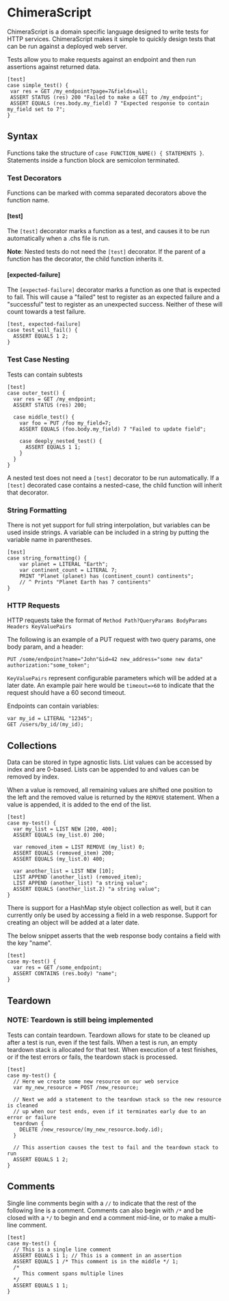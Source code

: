 # ChimeraScript
ChimeraScript is a domain specific language designed to write tests for HTTP
services. ChimeraScript makes it simple to quickly design tests that
can be run against a deployed web server.

Tests allow you to make requests against an endpoint and then run
assertions against returned data.

```
[test]
case simple_test() {
 var res = GET /my_endpoint?page=7&fields=all;
 ASSERT STATUS (res) 200 "Failed to make a GET to /my_endpoint";
 ASSERT EQUALS (res.body.my_field) 7 "Expected response to contain my_field set to 7";
}
```

## Syntax
Functions take the structure of `case FUNCTION_NAME() { STATEMENTS }`. Statements inside a
function block are semicolon terminated.

###  Test Decorators
Functions can be marked with comma separated decorators above the function name.

#### \[test\]
The `[test]` decorator marks a function as a test, and causes it to be run automatically when a .chs file is run.

**Note**: Nested tests do not need the `[test]` decorator. If the parent of a function has the decorator, the
child function inherits it.

#### \[expected-failure\]
The `[expected-failure]` decorator marks a function as one that is expected to fail. This will cause a "failed"
test to register as an expected failure and a "successful" test to register as an unexpected success. Neither
of these will count towards a test failure.

```
[test, expected-failure]
case test_will_fail() {
  ASSERT EQUALS 1 2;
}
```

### Test Case Nesting

Tests can contain subtests
```
[test]
case outer_test() {
  var res = GET /my_endpoint;
  ASSERT STATUS (res) 200;
  
  case middle_test() {
    var foo = PUT /foo my_field=7;
    ASSERT EQUALS (foo.body.my_field) 7 "Failed to update field";
    
    case deeply_nested_test() {
      ASSERT EQUALS 1 1;
    }
  }
}
```
A nested test does not need a `[test]` decorator to be run automatically. If a `[test]` decorated
case contains a nested-case, the child function will inherit that decorator.

### String Formatting
There is not yet support for full string interpolation, but variables can be used inside strings. A variable can
be included in a string by putting the variable name in parentheses.

```
[test]
case string_formatting() {
    var planet = LITERAL "Earth";
    var continent_count = LITERAL 7;
    PRINT "Planet (planet) has (continent_count) continents";
    // ^ Prints "Planet Earth has 7 continents"
}
```

### HTTP Requests
HTTP requests take the format of `Method Path?QueryParams BodyParams Headers KeyValuePairs`

The following is an example of a PUT request with two query params, one body param, and a header:
```
PUT /some/endpoint?name="John"&id=42 new_address="some new data" authorization:"some_token";
```

`KeyValuePairs` represent configurable parameters which will be added at a later date. An example pair here
would be `timeout=>60` to indicate that the request should have a 60 second timeout.

Endpoints can contain variables:
```
var my_id = LITERAL "12345";
GET /users/by_id/(my_id);
```

## Collections
Data can be stored in type agnostic lists. List values can be accessed
by index and are 0-based. Lists can be appended to and values can be removed by index.

When a value is removed, all remaining values are shifted one position to
the left and the removed value is returned by the `REMOVE` statement.
When a value is appended, it is added to the end of the list.

```
[test]
case my-test() {
  var my_list = LIST NEW [200, 400];
  ASSERT EQUALS (my_list.0) 200;

  var removed_item = LIST REMOVE (my_list) 0;
  ASSERT EQUALS (removed_item) 200;
  ASSERT EQUALS (my_list.0) 400;

  var another_list = LIST NEW [10];
  LIST APPEND (another_list) (removed_item);
  LIST APPEND (another_list) "a string value";
  ASSERT EQUALS (another_list.2) "a string value";
}
```

There is support for a HashMap style object collection as well, but it can
currently only be used by accessing a field in a web response. Support for
creating an object will be added at a later date.

The below snippet asserts that the web response body contains a field with
the key "name".

```
[test]
case my-test() {
  var res = GET /some_endpoint;
  ASSERT CONTAINS (res.body) "name";
}
```

## Teardown

### NOTE: Teardown is still being implemented

Tests can contain teardown. Teardown allows for state to be cleaned up after a test is run,
even if the test fails. When a test is run, an empty teardown stack is allocated for that test.
When execution of a test finishes, or if the test errors or fails, the teardown stack is processed.
```
[test]
case my-test() {
  // Here we create some new resource on our web service
  var my_new_resource = POST /new_resource;
  
  // Next we add a statement to the teardown stack so the new resource is cleaned
  // up when our test ends, even if it terminates early due to an error or failure
  teardown {
    DELETE /new_resource/(my_new_resource.body.id);
  }
  
  // This assertion causes the test to fail and the teardown stack to run
  ASSERT EQUALS 1 2;
}
```

## Comments

Single line comments begin with a `//` to indicate that the rest of the following line
is a comment. Comments can also begin with `/*` and be closed with a `*/` to begin and
end a comment mid-line, or to make a multi-line comment.

```
[test]
case my-test() {
  // This is a single line comment
  ASSERT EQUALS 1 1; // This is a comment in an assertion
  ASSERT EQUALS 1 /* This comment is in the middle */ 1;
  /*
     This comment spans multiple lines
  */
  ASSERT EQUALS 1 1;
}
```
